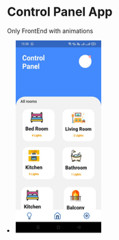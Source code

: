 # Control Panel App

Only FrontEnd with animations

<li><img src="app_walkthrough/homePage.jpeg" width="200" height="450"></li>

